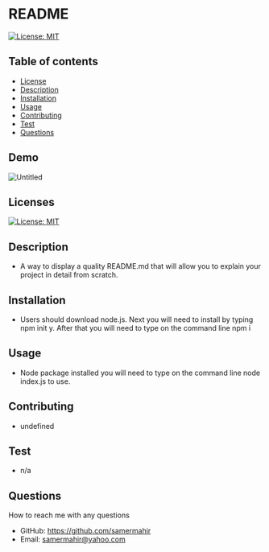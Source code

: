 # README

  [![License: MIT](https://img.shields.io/badge/License-MIT-yellow.svg)](https://opensource.org/licenses/MIT)

  ## Table of contents
  * [License](#license)
  * [Description](#description)
  * [Installation](#installation)
  * [Usage](#usage)
  * [Contributing](#contributing)
  * [Test](#test)
  * [Questions](#questions)

  ## Demo


![Untitled](https://user-images.githubusercontent.com/113157987/204680898-bcd78112-c130-4726-97d3-11f2ca64f1b6.gif)



  

  ## Licenses
  [![License: MIT](https://img.shields.io/badge/License-MIT-yellow.svg)](https://opensource.org/licenses/MIT)

  ## Description
  * A way to display a quality README.md that will allow you to explain your project in detail from scratch.

  ## Installation
  * Users should download node.js. Next you will need to install by typing npm init y. After that you will need to type on the command line npm i  

  ## Usage
  * Node package installed you will need to type on the command line node index.js to use.

  ## Contributing
  * undefined

  ## Test
  * n/a

  ## Questions
  How to reach me with any questions
  * GitHub: https://github.com/samermahir
  * Email: samermahir@yahoo.com


